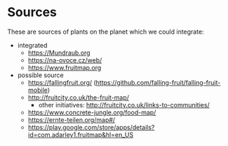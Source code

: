 # Sources

These are sources of plants on the planet which we could integrate:

- integrated
  - https://Mundraub.org
  - https://na-ovoce.cz/web/
  - https://www.fruitmap.org
- possible source
  - https://fallingfruit.org/ (https://github.com/falling-fruit/falling-fruit-mobile)
  - http://fruitcity.co.uk/the-fruit-map/
    - other initiatives: http://fruitcity.co.uk/links-to-communities/
  - https://www.concrete-jungle.org/food-map/
  - https://ernte-teilen.org/map#/
  - https://play.google.com/store/apps/details?id=com.adarley1.fruitmap&hl=en_US

